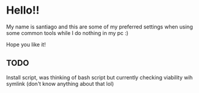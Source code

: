 # Hello!!
My name is santiago and this are some of my preferred settings when using some common tools while I do nothing in my pc :)

Hope you like it!

## TODO
Install script, was thinking of bash script but currently checking viability wih symlink (don't know anything about that lol)
